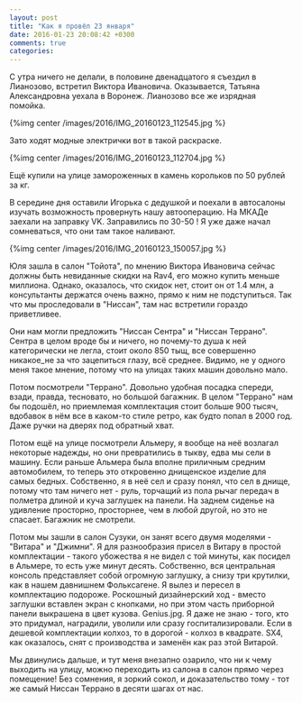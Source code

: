```yaml
---
layout: post
title: "Как я провёл 23 января"
date: 2016-01-23 20:08:42 +0300
comments: true
categories: 
---
```

С утра ничего не делали, в половине двенадцатого я съездил в Лианозово, встретил Виктора Ивановича. Оказывается, Татьяна Александровна уехала в Воронеж. Лианозово все же изрядная помойка. 

{%img center /images/2016/IMG_20160123_112545.jpg %}

Зато ходят модные электрички вот в такой раскраске.

{%img center /images/2016/IMG_20160123_112704.jpg %}

Ещё купили на улице замороженных в камень корольков по 50 рублей за кг.
 
В середине дня оставили Игорька с дедушкой и поехали в автосалоны изучать возможность провернуть нашу автооперацию. На МКАДе заехали на заправку VK. Заправились по 30-50 ! Я уже даже начал сомневаться, что они там такое наливают.

{%img center /images/2016/IMG_20160123_150057.jpg %}

Юля зашла в салон "Тойота", по мнению Виктора Ивановича сейчас должны быть невиданные скидки на Rav4, его можно купить меньше миллиона. Однако, оказалось, что скидок нет, стоит он от 1.4 млн, а консультанты держатся очень важно, прямо к ним не подступиться. Так что мы проследовали в "Ниссан", там нас встретили гораздо приветливее.

Они нам могли предложить "Ниссан Сентра" и "Ниссан Террано". Сентра в целом вроде бы и ничего, но почему-то душа к ней категорически не легла, стоит около 850 тыщ, все совершенно никакое_не за что зацепиться глазу, всё среднее. Видимо, не у одного меня такое мнение, потому что на улицах таких машин довольно мало.

Потом посмотрели "Террано". Довольно удобная посадка спереди, взади, правда, тесновато, но большой багажник. В целом "Террано" нам бы подошёл, но приемлемая комплектация стоит больше 900 тысяч, вдобавок в нём все в каком-то стиле ретро, как будто попал в 2000 год. Даже ручки на дверях под обратный хват.

Потом ещё на улице посмотрели Альмеру, я вообще на неё возлагал некоторые надежды, но они превратились в тыкву, едва мы сели в машину. Если раньше Альмера была вполне приличным средним автомобилем, то теперь это откровенно днищенское изделие для самых бедных. Собственно, я в неё сел и сразу понял, что сел в днище, потому что там ничего нет - руль, торчащий из пола рычаг передач в полметра длиной и куча заглушек на панели. На заднем сиденье на удивление просторно, просторнее, чем в любой другой, но это не спасает. Багажник не смотрели.

Потом мы зашли в салон Сузуки, он занят всего двумя моделями - "Витара" и "Джимни". Я для разнообразия присел в Витару в простой комплектации - такого убожества я не видел с той минуты, как посидел в Альмере, то есть уже минут десять. Собственно, вся центральная консоль представляет собой огромную заглушку, а снизу три крутилки, как в нашем давнишнем Фольксагене. Я вылез и пересел в комплектацию подороже. Роскошный дизайнерский ход - вместо заглушки вставлен экран с кнопками, но при этом часть приборной панели выкрашена в цвет кузова. Genius.jpg. Я даже не знаю - того, кто это придумал, наградили, уволили или сразу госпитализировали. Если в дешевой комплектации колхоз, то в дорогой - колхоз в квадрате. SX4, как оказалось, снят с производства и заменён как раз этой Витарой. 

Мы двинулись дальше, и тут меня внезапно озарило, что ни к чему выходить на улицу, можно переходить из салона в салон прямо через помещение! Без сомнения, я зоркий сокол, и доказательство тому - тот же самый Ниссан Террано в десяти шагах от нас.